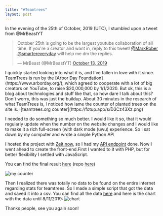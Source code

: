 ```yaml
---
title: "#Teamtrees"
layout: post
---
```


In the evening of the 25th of October, 2019 (UTC), I stumbled upon a tweet from @MrBeastYT
<blockquote class="twitter-tweet"><p lang="en" dir="ltr">October 25th is going to be the largest youtube collaboration of all time. If you&#39;re a creator and want in, reply to this tweet! <a href="https://twitter.com/MarkRober?ref_src=twsrc%5Etfw">@MarkRober</a> <a href="https://twitter.com/smartereveryday?ref_src=twsrc%5Etfw">@smartereveryday</a> will help me dm the replies.</p>&mdash; MrBeast (@MrBeastYT) <a href="https://twitter.com/MrBeastYT/status/1183512754101112833?ref_src=twsrc%5Etfw">October 13, 2019</a></blockquote> <script async src="https://platform.twitter.com/widgets.js" charset="utf-8"></script> 
I quickly started looking into what it is, and I've fallen in love with it since. TeamTrees is run by the [Arbor Day Foundation](https://www.arborday.org/), which agreed to cooperate with a lot of big creators on YouTube, to raise $20,000,000 by 1/1/2020. 
But ok, this is a blog about technologies and stuff like that, so how dare I talk about this?
Don't worry, this was just the buildup. About 30 minutes in the research of what TeamTrees is, I noticed how lame the counter of planted trees on the site is.
![teamtrees.org counter](https://fotup.app/s/D3Cz43Xz.png) 

I needed to do something so much better. I would like it so, that it would regularly update when the number on the website changes and I would like to make it a rich full-screen (with dark mode (uwu) experience. So I sat down by my computer and wrote a simple Python API 
<script src="https://gist.github.com/filiptronicek/1b70c8bb692014204885823aabd90a91.js"></script>
I hosted the project with [Zeit now](https://zeit.co/), so I had my [API endpoint](https://en.wikipedia.org/wiki/Web_API) done. Now I went ahead to create the front-end.First I wanted to it with PHP, but for better flexibility I settled with JavaScript.


You can find the final result [here](https://teamtrees.now.sh/) (repo [here](https://github.com/filiptronicek/teamtrees))

![my counter](https://fotup.app/s/RDtssK2b.png)

Then I realized there was totally no data to be found on the entire internet regarding stats for teamtrees. So I made a simple script that got the data and saved it into a csv. You can find all the data [here](https://github.com/filiptronicek/teamtrees-stats/tree/master/data) and here is the chart with the data until 8/11/2019:
![chart](https://fotup.app/s/t2qhC19A.png)

Thanks people, see you again soon!